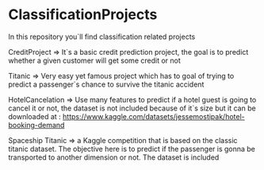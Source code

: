 # ClassificationProjects

In this repository you`ll find classification related projects

CreditProject => It`s a basic credit prediction project, the goal is to predict whether a given customer will get some credit or not

Titanic => Very easy yet famous project which has to goal of trying to predict a passenger`s chance to survive the titanic accident

HotelCancelation => Use many features to predict if a hotel guest is going to cancel it or not, the dataset is not included because of it`s size
but it can be downloaded at : https://www.kaggle.com/datasets/jessemostipak/hotel-booking-demand

Spaceship Titanic => a Kaggle competition that is based on the classic titanic dataset.
The objective here is to predict if the passenger is gonna be transported to another dimension
or not. The dataset is included
